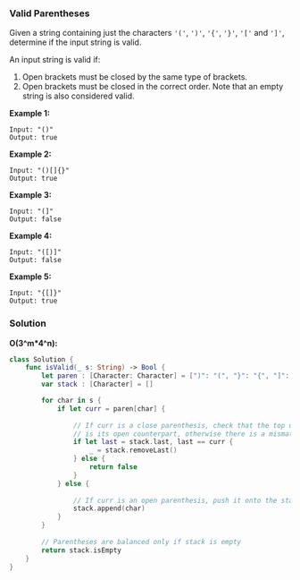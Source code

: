 
### Valid Parentheses

Given a string containing just the characters `'('`, `')'`, `'{'`, `'}'`, `'['` and `']'`, determine if the input string is valid.

An input string is valid if:</br>
1. Open brackets must be closed by the same type of brackets.
2. Open brackets must be closed in the correct order.
Note that an empty string is also considered valid.

__Example 1:__
```
Input: "()"
Output: true
```
__Example 2:__
```
Input: "()[]{}"
Output: true
```
__Example 3:__
```
Input: "(]"
Output: false
```
__Example 4:__
```
Input: "([)]"
Output: false
```
__Example 5:__
```
Input: "{[]}"
Output: true
```

### Solution
__O(3^m*4^n):__
```Swift
class Solution {
    func isValid(_ s: String) -> Bool {
        let paren : [Character: Character] = [")": "(", "}": "{", "]": "["]
        var stack : [Character] = []

        for char in s {
            if let curr = paren[char] {
                
                // If curr is a close parenthesis, check that the top of the stack
                // is its open counterpart, otherwise there is a mismatch - return false
                if let last = stack.last, last == curr {
                    _ = stack.removeLast()
                } else {
                    return false
                }
            } else {
                
                // If curr is an open parenthesis, push it onto the stack
                stack.append(char)
            }
        }
        
        // Parentheses are balanced only if stack is empty
        return stack.isEmpty
    }
}
```
